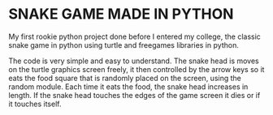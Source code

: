 # SNAKE GAME MADE IN PYTHON

My first rookie python project done before I entered my college, the classic snake game in python using turtle and freegames libraries in python.

The code is very simple and easy to understand. The snake head is moves on the turtle graphics screen freely, 
it then controlled by the arrow keys so it eats the food square that is randomly placed on the screen, using the random module. 
Each time it eats the food, the snake head increases in length.
If the snake head touches the edges of the game screen it dies or if it touches itself.
